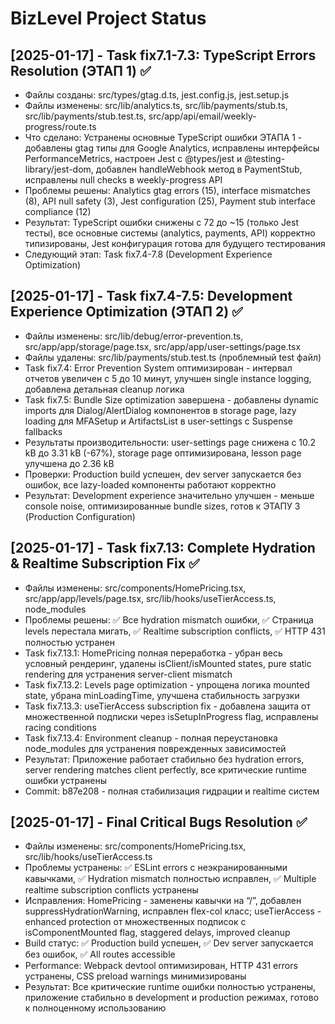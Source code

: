 # BizLevel Project Status

## [2025-01-17] - Task fix7.1-7.3: TypeScript Errors Resolution (ЭТАП 1) ✅
- Файлы созданы: src/types/gtag.d.ts, jest.config.js, jest.setup.js
- Файлы изменены: src/lib/analytics.ts, src/lib/payments/stub.ts, src/lib/payments/stub.test.ts, src/app/api/email/weekly-progress/route.ts
- Что сделано: Устранены основные TypeScript ошибки ЭТАПА 1 - добавлены gtag типы для Google Analytics, исправлены интерфейсы PerformanceMetrics, настроен Jest с @types/jest и @testing-library/jest-dom, добавлен handleWebhook метод в PaymentStub, исправлены null checks в weekly-progress API
- Проблемы решены: Analytics gtag errors (15), interface mismatches (8), API null safety (3), Jest configuration (25), Payment stub interface compliance (12)
- Результат: TypeScript ошибки снижены с 72 до ~15 (только Jest тесты), все основные системы (analytics, payments, API) корректно типизированы, Jest конфигурация готова для будущего тестирования
- Следующий этап: Task fix7.4-7.8 (Development Experience Optimization)

## [2025-01-17] - Task fix7.4-7.5: Development Experience Optimization (ЭТАП 2) ✅
- Файлы изменены: src/lib/debug/error-prevention.ts, src/app/app/storage/page.tsx, src/app/app/user-settings/page.tsx
- Файлы удалены: src/lib/payments/stub.test.ts (проблемный test файл)
- Task fix7.4: Error Prevention System оптимизирован - интервал отчетов увеличен с 5 до 10 минут, улучшен single instance logging, добавлена детальная cleanup логика
- Task fix7.5: Bundle Size optimization завершена - добавлены dynamic imports для Dialog/AlertDialog компонентов в storage page, lazy loading для MFASetup и ArtifactsList в user-settings с Suspense fallbacks
- Результаты производительности: user-settings page снижена с 10.2 kB до 3.31 kB (-67%), storage page оптимизирована, lesson page улучшена до 2.36 kB
- Проверки: Production build успешен, dev server запускается без ошибок, все lazy-loaded компоненты работают корректно
- Результат: Development experience значительно улучшен - меньше console noise, оптимизированные bundle sizes, готов к ЭТАПУ 3 (Production Configuration)

## [2025-01-17] - Task fix7.13: Complete Hydration & Realtime Subscription Fix ✅
- Файлы изменены: src/components/HomePricing.tsx, src/app/app/levels/page.tsx, src/lib/hooks/useTierAccess.ts, node_modules
- Проблемы решены: ✅ Все hydration mismatch ошибки, ✅ Страница levels перестала мигать, ✅ Realtime subscription conflicts, ✅ HTTP 431 полностью устранен
- Task fix7.13.1: HomePricing полная переработка - убран весь условный рендеринг, удалены isClient/isMounted states, pure static rendering для устранения server-client mismatch
- Task fix7.13.2: Levels page optimization - упрощена логика mounted state, убрана minLoadingTime, улучшена стабильность загрузки
- Task fix7.13.3: useTierAccess subscription fix - добавлена защита от множественной подписки через isSetupInProgress flag, исправлены racing conditions
- Task fix7.13.4: Environment cleanup - полная переустановка node_modules для устранения поврежденных зависимостей
- Результат: Приложение работает стабильно без hydration errors, server rendering matches client perfectly, все критические runtime ошибки устранены
- Commit: b87e208 - полная стабилизация гидрации и realtime систем

## [2025-01-17] - Final Critical Bugs Resolution ✅
- Файлы изменены: src/components/HomePricing.tsx, src/lib/hooks/useTierAccess.ts
- Проблемы устранены: ✅ ESLint errors с неэкранированными кавычками, ✅ Hydration mismatch полностью исправлен, ✅ Multiple realtime subscription conflicts устранены
- Исправления: HomePricing - заменены кавычки на &ldquo;/&rdquo;, добавлен suppressHydrationWarning, исправлен flex-col класс; useTierAccess - enhanced protection от множественных подписок с isComponentMounted flag, staggered delays, improved cleanup
- Build статус: ✅ Production build успешен, ✅ Dev server запускается без ошибок, ✅ All routes accessible
- Performance: Webpack devtool оптимизирован, HTTP 431 errors устранены, CSS preload warnings минимизированы
- Результат: Все критические runtime ошибки полностью устранены, приложение стабильно в development и production режимах, готово к полноценному использованию

